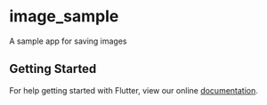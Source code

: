# image_sample

A sample app for saving images

## Getting Started

For help getting started with Flutter, view our online
[documentation](https://flutter.io/).
